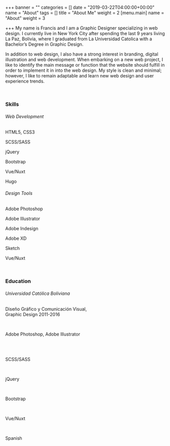 +++
banner = ""
categories = []
date = "2019-03-22T04:00:00+00:00"
name = "About"
tags = []
title = "About Me"
weight = 2
[menu.main]
name = "About"
weight = 3

+++
My name is Francis and I am a Graphic Designer specializing in web design. I currently live in New York City after spending the last 9 years living La Paz, Bolivia, where I graduated from La Universidad Catolica with a Bachelor’s Degree in Graphic Design.

In addition to web design, I also have a strong interest in branding, digital illustration and web development. When embarking on a new web project, I like to identify the main message or function that the website should fulfill in order to implement it in into the web design. My style is clean and minimal; however, I like to remain adaptable and learn new web design and user experience trends.

<br>

<div class="row">
	<div class="col">
      <h3 class="mb-3">Skills</h3>
      <div class="row">
		<div class="col">
			<h6 class="font-weight-bold mb-3">Web Development</h6>
			<p>HTML5, CSS3</p>
			<p>SCSS/SASS</p>
			<p>jQuery</p>
			<p>Bootstrap</p>
			<p>Vue/Nuxt</p>
			<p>Hugo</p>
        </div>
        <div class="col">
			<h6 class="font-weight-bold mb-3">Design Tools</h6>
          <p>Adobe Photoshop</p>
          <p>Adobe Illustrator</p>
          <p>Adobe Indesign</p>
          <p>Adobe XD</p>          
          <p>Sketch</p>
          <p>Vue/Nuxt</p>
        </div>
      </div>
	</div>
</div>

<br>

<div class="row">
  <div class="col">
    <h3 class="mb-3">Education</h3>
    <h6 class="font-weight-bold">Universidad Católica Boliviana</h6>
    <p>Diseño Gráfico y Comunicación Visual,<br>Graphic Design 2011-2016</p>
  </div>
</div>

<br>

Adobe Photoshop, Adobe Illustrator

<br>



<br>

SCSS/SASS

<br>

jQuery

<br>

Bootstrap

<br>

Vue/Nuxt

<br>

Spanish